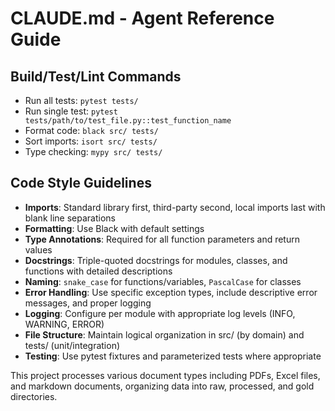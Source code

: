 # CLAUDE.md - Agent Reference Guide

## Build/Test/Lint Commands
- Run all tests: `pytest tests/`
- Run single test: `pytest tests/path/to/test_file.py::test_function_name`
- Format code: `black src/ tests/`
- Sort imports: `isort src/ tests/`
- Type checking: `mypy src/ tests/`

## Code Style Guidelines
- **Imports**: Standard library first, third-party second, local imports last with blank line separations
- **Formatting**: Use Black with default settings
- **Type Annotations**: Required for all function parameters and return values
- **Docstrings**: Triple-quoted docstrings for modules, classes, and functions with detailed descriptions
- **Naming**: `snake_case` for functions/variables, `PascalCase` for classes
- **Error Handling**: Use specific exception types, include descriptive error messages, and proper logging
- **Logging**: Configure per module with appropriate log levels (INFO, WARNING, ERROR)
- **File Structure**: Maintain logical organization in src/ (by domain) and tests/ (unit/integration)
- **Testing**: Use pytest fixtures and parameterized tests where appropriate

This project processes various document types including PDFs, Excel files, and markdown documents, organizing data into raw, processed, and gold directories.